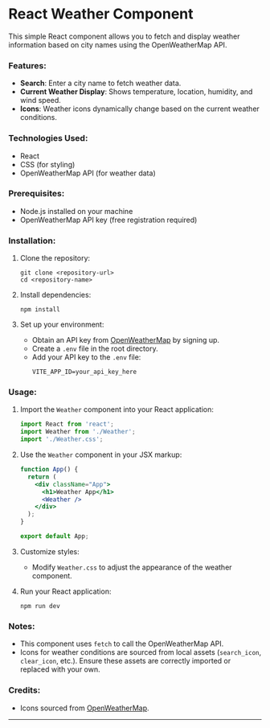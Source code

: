 # React Weather Component

This simple React component allows you to fetch and display weather information based on city names using the OpenWeatherMap API.

### Features:
- **Search**: Enter a city name to fetch weather data.
- **Current Weather Display**: Shows temperature, location, humidity, and wind speed.
- **Icons**: Weather icons dynamically change based on the current weather conditions.

### Technologies Used:
- React
- CSS (for styling)
- OpenWeatherMap API (for weather data)

### Prerequisites:
- Node.js installed on your machine
- OpenWeatherMap API key (free registration required)

### Installation:
1. Clone the repository:
   ```
   git clone <repository-url>
   cd <repository-name>
   ```

2. Install dependencies:
   ```
   npm install
   ```

3. Set up your environment:
   - Obtain an API key from [OpenWeatherMap](https://openweathermap.org/api) by signing up.
   - Create a `.env` file in the root directory.
   - Add your API key to the `.env` file:
     ```
     VITE_APP_ID=your_api_key_here
     ```

### Usage:
1. Import the `Weather` component into your React application:
   ```jsx
   import React from 'react';
   import Weather from './Weather';
   import './Weather.css';
   ```

2. Use the `Weather` component in your JSX markup:
   ```jsx
   function App() {
     return (
       <div className="App">
         <h1>Weather App</h1>
         <Weather />
       </div>
     );
   }

   export default App;
   ```

3. Customize styles:
   - Modify `Weather.css` to adjust the appearance of the weather component.

4. Run your React application:
   ```
   npm run dev
   ```


### Notes:
- This component uses `fetch` to call the OpenWeatherMap API.
- Icons for weather conditions are sourced from local assets (`search_icon`, `clear_icon`, etc.). Ensure these assets are correctly imported or replaced with your own.

### Credits:
- Icons sourced from [OpenWeatherMap](https://openweathermap.org/weather-conditions).

---

